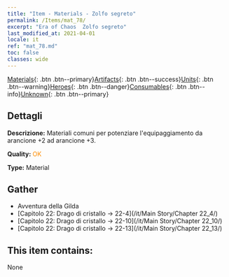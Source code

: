 ```yaml
---
title: "Item - Materials - Zolfo segreto"
permalink: /Items/mat_78/
excerpt: "Era of Chaos  Zolfo segreto"
last_modified_at: 2021-04-01
locale: it
ref: "mat_78.md"
toc: false
classes: wide
---
```

 [Materials](/it/Items/){: .btn .btn--primary}[Artifacts](/it/Items/Artifacts/){: .btn .btn--success}[Units](/it/Items/Units/){: .btn .btn--warning}[Heroes](/it/Items/Heroes/){: .btn .btn--danger}[Consumables](/it/Items/Consumables/){: .btn .btn--info}[Unknown](/it/Items/Unknown/){: .btn .btn--primary}

## Dettagli
 **Descrizione:** Materiali comuni per potenziare l'equipaggiamento da arancione +2 ad arancione +3.

 **Quality:** <span style="color: #FF8C00">OK</span>

 **Type:** Material

## Gather

*    Avventura della Gilda 
*    [Capitolo 22: Drago di cristallo -> 22-4](/it/Main Story/Chapter 22_4/) 
*    [Capitolo 22: Drago di cristallo -> 22-10](/it/Main Story/Chapter 22_10/) 
*    [Capitolo 22: Drago di cristallo -> 22-13](/it/Main Story/Chapter 22_13/) 

## This item contains:

  None

